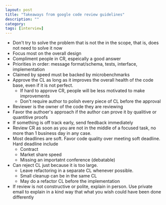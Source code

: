 ```yaml
---
layout: post
title: "Takeaways from google code review guidelines"
description: ""
category: 
tags: [interview]
---
```

* Don't try to solve the problem that is not the in the scope, that is, does not need to solve it now
* Focus most on the overall design
* Compliment people in CR, espeically a good answer
* Priorities in order: message format/schema, tests, interface, implementation
* Claimed by speed must be backed by microbenchmarks
* Approve the CL as long as it improves the overall health of the code base, even if it is not perfect. 
  * If hard to approve CR, people will be less motivated to make improvements
  * Don't require author to polish every piece of CL before the approval
* Reviewer is the owner of the code they are reviewing
* Favor the authoer's approach if the author can prove it by qualitive or quantitive proofs
* If something is off track early, send feedback immediately
* Review CR as soon as you are not in the middle of a focused task, no more than 1 business day in any case.
* Most deadlines are soft. Favor code quality over meeting soft deadline.  Hard deadline include
  * Contract
  * Market share speed
  * Missing an importatnt conference (debatable)
* Can reject CL just because it is too large. 
  * Leave refactoring in a separate CL whenever possible. 
  * Small cleanup can be in the same CL
  * May do a refactor CL before the implementation 
* If review is not constructive or polite, explain in person. Use private email to explain in a kind way that what you wish could have been done differently




